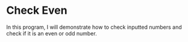 # Check Even

In this program, I will demonstrate how to check inputted numbers and check if
it is an even or odd number.
